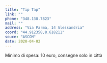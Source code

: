 ```yaml
---
title: "Tip Tap"
link: ""
phone: "348.138.7823"
mail: ""
address: "Via Parma, 14 Alessandria"
coord: "44.912358,8.618211"
souce: "ASCOM"
date: 2020-04-02
---
```


Minimo di spesa: 10 euro, consegne solo in città
